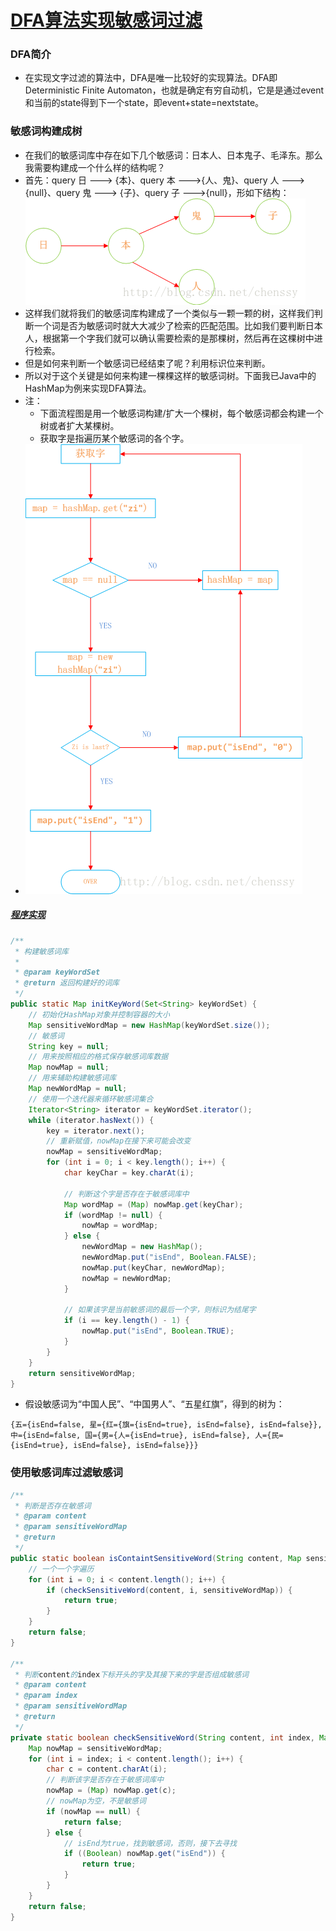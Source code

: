 # [DFA算法实现敏感词过滤](http://blog.csdn.net/chenssy/article/details/26961957)

### DFA简介

- 在实现文字过滤的算法中，DFA是唯一比较好的实现算法。DFA即Deterministic Finite Automaton，也就是确定有穷自动机，它是是通过event和当前的state得到下一个state，即event+state=nextstate。

### 敏感词构建成树

- 在我们的敏感词库中存在如下几个敏感词：日本人、日本鬼子、毛泽东。那么我需要构建成一个什么样的结构呢？
- 首先：query 日 ---> {本}、query 本 --->{人、鬼}、query 人 --->{null}、query 鬼 ---> {子}、query 子 --->{null}，形如下结构：![](img/2.png?raw=true)
- 这样我们就将我们的敏感词库构建成了一个类似与一颗一颗的树，这样我们判断一个词是否为敏感词时就大大减少了检索的匹配范围。比如我们要判断日本人，根据第一个字我们就可以确认需要检索的是那棵树，然后再在这棵树中进行检索。
- 但是如何来判断一个敏感词已经结束了呢？利用标识位来判断。
- 所以对于这个关键是如何来构建一棵棵这样的敏感词树。下面我已Java中的HashMap为例来实现DFA算法。
- 注：
  - 下面流程图是用一个敏感词构建/扩大一个棵树，每个敏感词都会构建一个树或者扩大某棵树。
  - 获取字是指遍历某个敏感词的各个字。
- ![](img/3.png?raw=true)

##### [程序实现](https://www.cnblogs.com/AlanLee/p/5329555.html)

```Java
/**
 * 构建敏感词库
 *
 * @param keyWordSet
 * @return 返回构建好的词库
 */
public static Map initKeyWord(Set<String> keyWordSet) {
    // 初始化HashMap对象并控制容器的大小
    Map sensitiveWordMap = new HashMap(keyWordSet.size());
    // 敏感词
    String key = null;
    // 用来按照相应的格式保存敏感词库数据
    Map nowMap = null;
    // 用来辅助构建敏感词库
    Map newWordMap = null;
    // 使用一个迭代器来循环敏感词集合
    Iterator<String> iterator = keyWordSet.iterator();
    while (iterator.hasNext()) {
        key = iterator.next();
        // 重新赋值，nowMap在接下来可能会改变
        nowMap = sensitiveWordMap;
        for (int i = 0; i < key.length(); i++) {
            char keyChar = key.charAt(i);

            // 判断这个字是否存在于敏感词库中
            Map wordMap = (Map) nowMap.get(keyChar);
            if (wordMap != null) {
                nowMap = wordMap;
            } else {
                newWordMap = new HashMap();
                newWordMap.put("isEnd", Boolean.FALSE);
                nowMap.put(keyChar, newWordMap);
                nowMap = newWordMap;
            }

            // 如果该字是当前敏感词的最后一个字，则标识为结尾字
            if (i == key.length() - 1) {
                nowMap.put("isEnd", Boolean.TRUE);
            }
        }
    }
    return sensitiveWordMap;
}
```

- 假设敏感词为“中国人民”、“中国男人”、“五星红旗”，得到的树为：

```control
{五={isEnd=false, 星={红={旗={isEnd=true}, isEnd=false}, isEnd=false}}, 中={isEnd=false, 国={男={人={isEnd=true}, isEnd=false}, 人={民={isEnd=true}, isEnd=false}, isEnd=false}}}
```

### 使用敏感词库过滤敏感词

```Java
/**
 * 判断是否存在敏感词
 * @param content
 * @param sensitiveWordMap
 * @return
 */
public static boolean isContaintSensitiveWord(String content, Map sensitiveWordMap) {
    // 一个一个字遍历
    for (int i = 0; i < content.length(); i++) {
        if (checkSensitiveWord(content, i, sensitiveWordMap)) {
            return true;
        }
    }
    return false;
}

/**
 * 判断content的index下标开头的字及其接下来的字是否组成敏感词
 * @param content
 * @param index
 * @param sensitiveWordMap
 * @return
 */
private static boolean checkSensitiveWord(String content, int index, Map sensitiveWordMap) {
    Map nowMap = sensitiveWordMap;
    for (int i = index; i < content.length(); i++) {
        char c = content.charAt(i);
        // 判断该字是否存在于敏感词库中
        nowMap = (Map) nowMap.get(c);
        // nowMap为空，不是敏感词
        if (nowMap == null) {
            return false;
        } else {
            // isEnd为true，找到敏感词，否则，接下去寻找
            if ((Boolean) nowMap.get("isEnd")) {
                return true;
            }
        }
    }
    return false;
}
```

